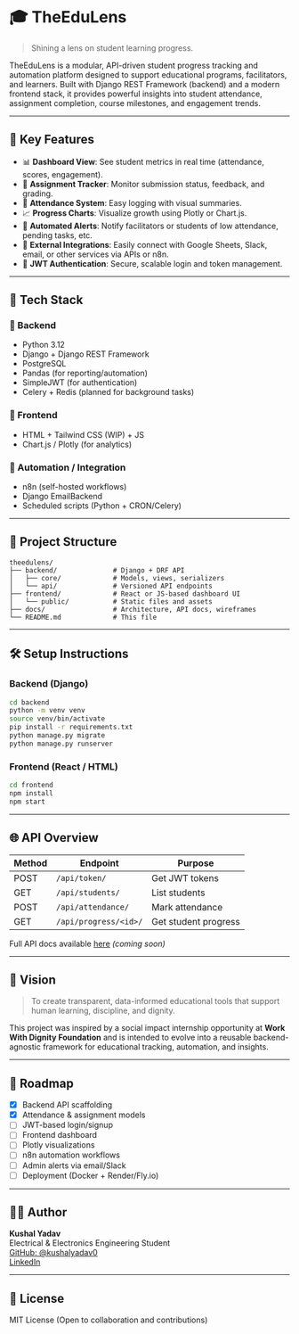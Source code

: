# 🎓 TheEduLens

> Shining a lens on student learning progress.

TheEduLens is a modular, API-driven student progress tracking and automation platform designed to support educational programs, facilitators, and learners. Built with Django REST Framework (backend) and a modern frontend stack, it provides powerful insights into student attendance, assignment completion, course milestones, and engagement trends.

---

## 🚀 Key Features

- 📊 **Dashboard View**: See student metrics in real time (attendance, scores, engagement).
- 📝 **Assignment Tracker**: Monitor submission status, feedback, and grading.
- 📅 **Attendance System**: Easy logging with visual summaries.
- 📈 **Progress Charts**: Visualize growth using Plotly or Chart.js.
- 🔁 **Automated Alerts**: Notify facilitators or students of low attendance, pending tasks, etc.
- 🔗 **External Integrations**: Easily connect with Google Sheets, Slack, email, or other services via APIs or n8n.
- 🔐 **JWT Authentication**: Secure, scalable login and token management.

---

## 🧱 Tech Stack

### 🔧 Backend
- Python 3.12
- Django + Django REST Framework
- PostgreSQL
- Pandas (for reporting/automation)
- SimpleJWT (for authentication)
- Celery + Redis (planned for background tasks)

### 🎨 Frontend
- HTML + Tailwind CSS (WIP) + JS
- Chart.js / Plotly (for analytics)

### 🔁 Automation / Integration
- n8n (self-hosted workflows)
- Django EmailBackend
- Scheduled scripts (Python + CRON/Celery)

---

## 📁 Project Structure

```
theedulens/
├── backend/              # Django + DRF API
│   ├── core/             # Models, views, serializers
│   └── api/              # Versioned API endpoints
├── frontend/             # React or JS-based dashboard UI
│   └── public/           # Static files and assets
├── docs/                 # Architecture, API docs, wireframes
└── README.md             # This file
```

---

## 🛠️ Setup Instructions

### Backend (Django)
```bash
cd backend
python -m venv venv
source venv/bin/activate
pip install -r requirements.txt
python manage.py migrate
python manage.py runserver
```

### Frontend (React / HTML)
```bash
cd frontend
npm install
npm start
```

---

## 🌐 API Overview

| Method | Endpoint              | Purpose               |
|--------|------------------------|------------------------|
| POST   | `/api/token/`         | Get JWT tokens         |
| GET    | `/api/students/`      | List students          |
| POST   | `/api/attendance/`    | Mark attendance        |
| GET    | `/api/progress/<id>/` | Get student progress   |

Full API docs available [here](docs/API_REFERENCE.md) _(coming soon)_

---

## 🧠 Vision

> To create transparent, data-informed educational tools that support human learning, discipline, and dignity.

This project was inspired by a social impact internship opportunity at **Work With Dignity Foundation** and is intended to evolve into a reusable backend-agnostic framework for educational tracking, automation, and insights.

---

## 📌 Roadmap

- [x] Backend API scaffolding
- [x] Attendance & assignment models
- [ ] JWT-based login/signup
- [ ] Frontend dashboard
- [ ] Plotly visualizations
- [ ] n8n automation workflows
- [ ] Admin alerts via email/Slack
- [ ] Deployment (Docker + Render/Fly.io)

---

## 🙋‍♂️ Author

**Kushal Yadav**  
Electrical & Electronics Engineering Student  
[GitHub: @kushalyadav0](https://github.com/kushalyadav0)  
[LinkedIn](https://linkedin.com/in/kushal-yadav-799310318)

---

## 📄 License

MIT License (Open to collaboration and contributions)
